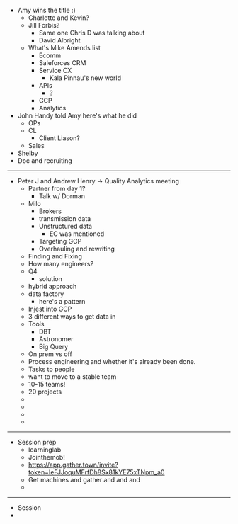 - Amy wins the title :)
	- Charlotte and Kevin?
	- Jill Forbis?
		- Same one Chris D was talking about
		- David Albright
	- What's Mike Amends list
		- Ecomm
		- Saleforces CRM
		- Service CX
			- Kala Pinnau's new world
		- APIs
			- ?
		- GCP
		- Analytics
- John Handy told Amy here's what he did
	- OPs
	- CL
		- Client Liason?
	- Sales
- Shelby
- Doc and recruiting
- ---
- Peter J and Andrew Henry -> Quality Analytics meeting
	- Partner from day 1?
		- Talk w/ Dorman
	- Milo
		- Brokers
		- transmission data
		- Unstructured data
			- EC was mentioned
		- Targeting GCP
		- Overhauling and rewriting
	- Finding and Fixing
	- How many engineers?
	- Q4
		- solution
	- hybrid approach
	- data factory
		- here's a pattern
	- Injest into GCP
	- 3 different ways to get data in
	- Tools
		- DBT
		- Astronomer
		- Big Query
	- On prem vs off
	- Process engineering and whether it's already been done.
	- Tasks to people
	- want to move to a stable team
	- 10-15 teams!
	- 20 projects
	-
	-
	-
	-
- ---
- Session prep
	- learninglab
	- Jointhemob!
	- https://app.gather.town/invite?token=IeFJJoquMFrfDh8Sx81kYE75xTNpm_a0
	- Get machines and gather and and and
	-
- ---
- Session
-